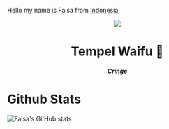 Hello my name is Faisa from <a href="https://id.m.wikipedia.org/wiki/Indonesia">Indonesia</a>

<p align="center"><img src="https://media.discordapp.net/attachments/866908702052057109/874261728555323402/bcb0ae4d26a2506d0941b4d6c5edcef9.jpg"/></p>
<h1 align="center">Tempel Waifu 🤡</h1>
<p align="center"><b><u><i>Cringe</i></u></b></p>

# Github Stats
![Faisa's GitHub stats](https://github-readme-stats.vercel.app/api?username=justfaisa&include_all_commits=true&theme=dark&show_icons=true)

